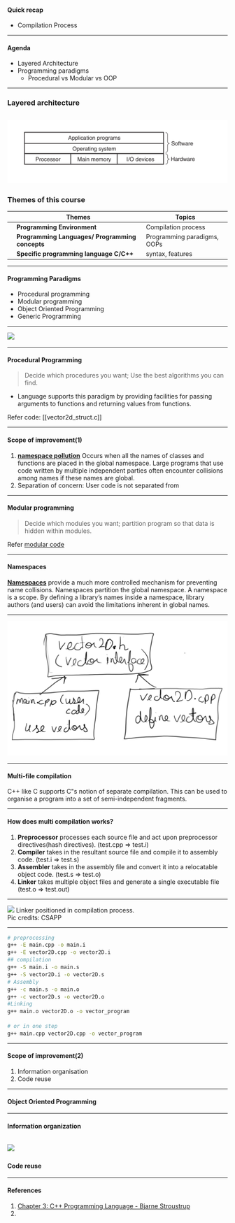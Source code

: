 #### Quick recap
- Compilation Process
---
#### Agenda
- Layered Architecture
- Programming paradigms
	- Procedural vs Modular vs OOP


---
### Layered architecture
![](https://github.com/Ankush-Chander/Data-Structure-Lab/raw/lecture2/images/layered_architecture.png)
---
### Themes of this course

|     | Themes                                          | Topics                      |
| --- | ----------------------------------------------- | --------------------------- |
|     | **Programming Environment**                     | Compilation process         |
|     | **Programming Languages/ Programming concepts** | Programming paradigms, OOPs |
|     | **Specific programming language C/C++**         | syntax, features            |

---
#### Programming Paradigms
- Procedural programming
- Modular programming
- Object Oriented Programming
- Generic Programming
---
![](https://external-content.duckduckgo.com/iu/?u=https%3A%2F%2Fwww.alpharithms.com%2Fwp-content%2Fuploads%2F557%2Fvector-matrix-addition-illustration.jpg&f=1&nofb=1&ipt=d9c737c2c7a1061b36c52929cde5f9fa9c2832e849ceabaa6a4a8f27559c3b95&ipo=images)

---
#### Procedural Programming

> Decide which procedures you want;
> Use the best algorithms you can find.

- Language supports this paradigm by providing facilities for passing arguments to functions and returning values from functions.  

Refer code: [[vector2d_struct.c]]


---
#### Scope of improvement(1)
 1. [**namespace pollution**](https://cpp-primer.pages.dev/book/172-18.2._namespaces.html#filepos4928745) Occurs when all the names of classes and functions are placed in the global namespace. Large programs that use code written by multiple independent parties often encounter collisions among names if these names are global.
 2. Separation of concern: User code is not separated from 

---
#### Modular programming

> Decide which modules you want;
> partition program so that data is hidden within modules.

Refer [modular code](../code/Lecture2/modular)

---
#### Namespaces
**[Namespaces](https://cpp-primer.pages.dev/book/175-defined_terms.html#filepos5111084)** provide a much more controlled mechanism for preventing name collisions. Namespaces partition the global namespace. A namespace is a scope. By defining a library’s names inside a namespace, library authors (and users) can avoid the limitations inherent in global names.


---
![](https://github.com/Ankush-Chander/Data-Structure-Lab/raw/lecture2/images/modular_diagram.jpeg)

---
#### Multi-file compilation
C++ like C supports C"s notion of separate compilation. This can be used to organise a program into a set of semi-independent fragments.

---
#### How does multi compilation works?
1. **Preprocessor** processes each source file and act upon preprocessor directives(hash directives). (test.cpp => test.i)
2. **Compiler** takes in the resultant source file and compile it to assembly code. (test.i => test.s)
3. **Assembler** takes in the assembly file and convert it into a relocatable object code. (test.s => test.o)
4. **Linker** takes multiple object files and generate a single executable file (test.o => test.out)

---
![](../images/linker.png)
Linker positioned in compilation process.  
Pic credits: CSAPP

---
```bash
# preprocessing
g++ -E main.cpp -o main.i
g++ -E vector2D.cpp -o vector2D.i
## compilation
g++ -S main.i -o main.s
g++ -S vector2D.i -o vector2D.s
# Assembly
g++ -c main.s -o main.o
g++ -c vector2D.s -o vector2D.o
#Linking 
g++ main.o vector2D.o -o vector_program

# or in one step
g++ main.cpp vector2D.cpp -o vector_program 
```
---
#### Scope of improvement(2)
1. Information organisation
2. Code reuse
---
#### Object Oriented Programming

---
#### Information organization
![](https://www.scaler.com/topics/images/difference-between-structure-and-class_Thumbnail.webp)
---
#### Code reuse
---
#### References
1. [Chapter 3: C++ Programming Language - Bjarne Stroustrup]()
2. 
